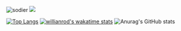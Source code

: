![sodier](https://soldierdate.herokuapp.com/?endDate=20231106)
<img src="https://img.shields.io/badge/Kotlin-0095D5?style=flat-square&logo=Kotlin&logoColor=white"/></a><br/>

[![Top Langs](https://github-readme-stats.vercel.app/api/top-langs/?username=tlgj255&layout=compact&langs_count=4)](https://github.com/anuraghazra/github-readme-stats)<bt/>
[![willianrod's wakatime stats](https://github-readme-stats.vercel.app/api/wakatime?username=tlgj255&layout=compact&langs_count=4)](https://github.com/anuraghazra/github-readme-stats)<bt/>
![Anurag's GitHub stats](https://github-readme-stats.vercel.app/api?username=tlgj255&show_icons=true&theme=cobalt)
